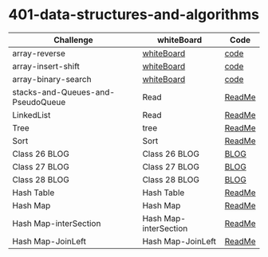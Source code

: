# 401-data-structures-and-algorithms

| Challenge      | whiteBoard |  Code |
| -----------    | ----------- | -------|
| array-reverse  | [whiteBoard](./challenge/array-reverse/array-reverse.png) | [code](./challenge/array-reverse/Main.java)
| array-insert-shift   | [whiteBoard](./challenge/array-insert-shift/array-insert-shift.jpg) | [code](./challenge/array-insert-shift/Main.java)
| array-binary-search  | [whiteBoard](./challenge/array-binary-search/array-binary-search.jpg)  |[code](./challenge/array-binary-search/Main.java)
| stacks-and-Queues-and-PseudoQueue  | Read  |[ReadMe](./challenge/stacks-and-Queues/app/src/main/java/README.md)
| LinkedList | Read  |[ReadMe](./challenge/linked-list/ReadMe.md)
| Tree  | tree  |[ReadMe](./challenge/Tree/README.md)
| Sort  | Sort  |[ReadMe](./challenge/sort/README.md)
| Class 26 BLOG  | Class 26 BLOG  |[BLOG](./challenge/sort/BLOG.md)
| Class 27 BLOG  | Class 27 BLOG  |[BLOG](./challenge/sort/BLOG-27.md)
| Class 28 BLOG  | Class 28 BLOG  |[BLOG](./challenge/sort/BLOG-28.md)
| Hash Table | Hash Table  |[ReadMe](./challenge/HashTable/README.md)
| Hash Map | Hash Map  |[ReadMe](./challenge/HashTable/HashMap_README.md)
| Hash Map-interSection | Hash Map-interSection  |[ReadMe](./challenge/HashTable/InterSection.md)
| Hash Map-JoinLeft | Hash Map-JoinLeft  |[ReadMe](./challenge/HashTable/HashMap_LeftJoin.md)

